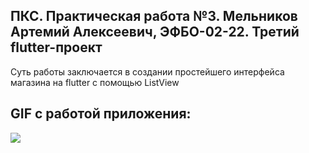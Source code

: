 ## ПКС. Практическая работа №3. Мельников Артемий Алексеевич, ЭФБО-02-22. Третий flutter-проект
Суть работы заключается в создании простейшего интерфейса магазина на flutter с помощью ListView 

## GIF с работой приложения: 
![](https://github.com/arzetz/flutter_mirea/blob/practice_3/Practice_3.gif)
